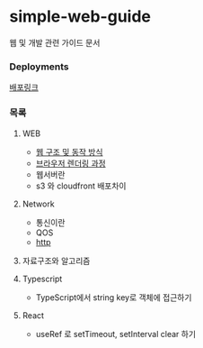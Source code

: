 # simple-web-guide

웹 및 개발 관련 가이드 문서

### Deployments

[배포링크](https://yeonnnee.github.io/simple-web-guide/)

### 목록

1. WEB

   - [웹 구조 및 동작 방식](https://yeonnnee.github.io/simple-web-guide/)
   - [브라우저 렌더링 과정](https://yeonnnee.github.io/simple-web-guide/#%EB%B8%8C%EB%9D%BC%EC%9A%B0%EC%A0%80-%EB%A0%8C%EB%8D%94%EB%A7%81-%EA%B3%BC%EC%A0%95-%EB%A0%8C%EB%8D%94%EB%A7%81-%EC%97%94%EC%A7%84-%EB%8F%99%EC%9E%91-%EA%B3%BC%EC%A0%95)
   - 웹서버란
   - s3 와 cloudfront 배포차이 


   


2. Network

   - 통신이란
   - QOS
   - [http](https://yeonnnee.github.io/simple-web-guide/http.html)

  

3. 자료구조와 알고리즘

4. Typescript

   - TypeScript에서 string key로 객체에 접근하기
     


5. React

   - useRef 로 setTimeout, setInterval clear 하기
     
     
